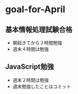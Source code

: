 # goal-for-April
## 基本情報処理試験合格

- 朝起きてから２時間勉強
- 週末４時間は勉強

## JavaScript勉強
- 週末２時間は勉強
- 週末勉強したことはコミット
